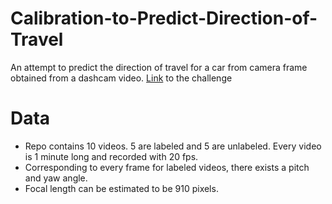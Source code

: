 # Calibration-to-Predict-Direction-of-Travel

An attempt to predict the direction of travel for a car from camera frame obtained from a dashcam video. [Link](https://github.com/commaai/calib_challenge) to the challenge

# Data

- Repo contains 10 videos. 5 are labeled and 5 are unlabeled. Every video is 1 minute long and recorded with 20 fps. 
- Corresponding to every frame for labeled videos, there exists a pitch and yaw angle. 
- Focal length can be estimated to be 910 pixels.
